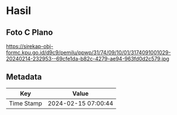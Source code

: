 # Hasil

## Foto C Plano

https://sirekap-obj-formc.kpu.go.id/d9c9/pemilu/ppwp/31/74/09/10/01/3174091001029-20240214-232953--69cfe1da-b82c-4279-ae94-963fd0d2c579.jpg


## Metadata

| Key        | Value               |
| ---------- | ------------------- |
| Time Stamp | 2024-02-15 07:00:44 |



